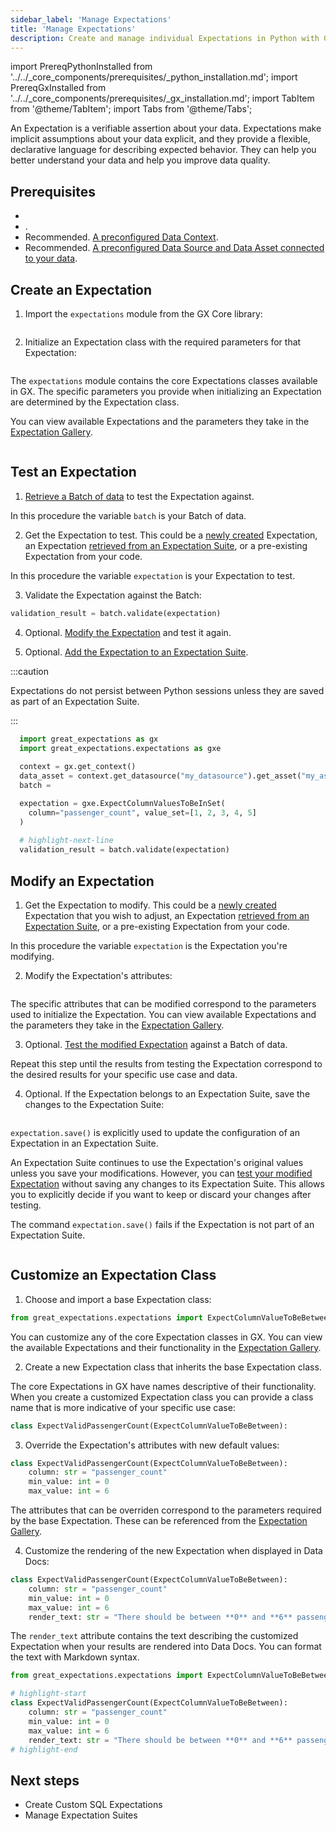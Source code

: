 ```yaml
---
sidebar_label: 'Manage Expectations'
title: 'Manage Expectations'
description: Create and manage individual Expectations in Python with GX Core.
---
```

import PrereqPythonInstalled from '../../_core_components/prerequisites/_python_installation.md';
import PrereqGxInstalled from '../../_core_components/prerequisites/_gx_installation.md';
import TabItem from '@theme/TabItem';
import Tabs from '@theme/Tabs';


An Expectation is a verifiable assertion about your data. Expectations make implicit assumptions about your data explicit, and they provide a flexible, declarative language for describing expected behavior. They can help you better understand your data and help you improve data quality. 

## Prerequisites

- <PrereqPythonInstalled/>
- <PrereqGxInstalled/>.
- Recommended. [A preconfigured Data Context](/core/installation_and_setup/manage_data_contexts.md).
- Recommended. [A preconfigured Data Source and Data Asset connected to your data](/core/manage_and_access_data/connect_to_data/connect_to_data.md).

## Create an Expectation

<Tabs>

<TabItem value="procedure" label="Procedure">

1. Import the `expectations` module from the GX Core library:

  ```python title="Python" name="core/create_expectations/expectations/_examples/create_an_expectation.py import the expectations module"
  ```

2. Initialize an Expectation class with the required parameters for that Expectation:

  ```python title="Python" name="core/create_expectations/expectations/_examples/create_an_expectation.py create the expectation"
  ```
  
  The `expectations` module contains the core Expectations classes available in GX.  The specific parameters you provide when initializing an Expectation are determined by the Expectation class.
  
  You can view available Expectations and the parameters they take in the [Expectation Gallery](https://greatexpectations.io/expectations).

</TabItem>

<TabItem value="example" label="Sample code">

  ```python showLineNumbers title="Python" name="tests/integration/docusaurus/core/expectations/create_an_expectation.py full example code"
  ```

</TabItem>

</Tabs>

## Test an Expectation

<!-- TODO: Replace the sample code with snippets from example scripts under test -->

<Tabs>

<TabItem value="procedure" label="Procedure">

1. [Retrieve a Batch of data](/core/manage_and_access_data/request_data.md) to test the Expectation against.  

  In this procedure the variable `batch` is your Batch of data. 

2. Get the Expectation to test.  This could be a [newly created](#create-an-expectation) Expectation, an Expectation [retrieved from an Expectation Suite](/core/create_expectations/expectation_suites/manage_expectation_suites.md#get-an-expectation-from-an-expectation-suite), or a pre-existing Expectation from your code.

  In this procedure the variable `expectation` is your Expectation to test.

3. Validate the Expectation against the Batch:
  
  ```python title="Python"
  validation_result = batch.validate(expectation)
  ```

4. Optional. [Modify the Expectation](#modify-an-expectation) and test it again.
 
5. Optional. [Add the Expectation to an Expectation Suite](/core/create_expectations/expectation_suites/manage_expectation_suites.md#add-expectations-to-an-expectation-suite).
   
  :::caution 

  Expectations do not persist between Python sessions unless they are saved as part of an Expectation Suite.

  :::

</TabItem>

<TabItem value="example" label="Sample code">

```python showLineNumbers title="Python"
  import great_expectations as gx
  import great_expectations.expectations as gxe
  
  context = gx.get_context()
  data_asset = context.get_datasource("my_datasource").get_asset("my_asset")
  batch =

  expectation = gxe.ExpectColumnValuesToBeInSet(
    column="passenger_count", value_set=[1, 2, 3, 4, 5]
  )
  
  # highlight-next-line
  validation_result = batch.validate(expectation)
  ```

</TabItem>

</Tabs>

## Modify an Expectation

<Tabs>

<TabItem value="procedure" label="Procedure">

1. Get the Expectation to modify.  This could be a [newly created](#create-an-expectation) Expectation that you wish to adjust, an Expectation [retrieved from an Expectation Suite](/core/create_expectations/expectation_suites/manage_expectation_suites.md#get-an-expectation-from-an-expectation-suite), or a pre-existing Expectation from your code.  

  In this procedure the variable `expectation` is the Expectation you're modifying.

2. Modify the Expectation's attributes:

  ```python title="Python" name="core/create_expectations/expectations/_examples/edit_an_expectation.py modify the expectation"
  ```

  The specific attributes that can be modified correspond to the parameters used to initialize the Expectation.  You can view available Expectations and the parameters they take in the [Expectation Gallery](https://greatexpectations.io/expectations).

3. Optional. [Test the modified Expectation](#test-an-expectation) against a Batch of data.

  Repeat this step until the results from testing the Expectation correspond to the desired results for your specific use case and data.

4. Optional. If the Expectation belongs to an Expectation Suite, save the changes to the Expectation Suite:

  ```python title="Python" name="core/create_expectations/expectations/_examples/edit_an_expectation.py save the expectation"
  ```

  `expectation.save()` is explicitly used to update the configuration of an Expectation in an Expectation Suite.
  
  An Expectation Suite continues to use the Expectation's original values unless you save your modifications.  However, you can [test your modified Expectation](#test-an-expectation) without saving any changes to its Expectation Suite.  This allows you to explicitly decide if you want to keep or discard your changes after testing.
  
  The command `expectation.save()` fails if the Expectation is not part of an Expectation Suite.

</TabItem>

<TabItem value="example" label="Sample code">

```python showLineNumbers title="Python" name="core/expectations/_examples/edit_an_expectation.py full example code"
```

</TabItem>

</Tabs>

## Customize an Expectation Class

<!-- TODO: Replace code examples with snippets from scripts under test -->

<Tabs>

<TabItem value="procedure" label="Procedure">

1. Choose and import a base Expectation class:

  ```python title="Python"
  from great_expectations.expectations import ExpectColumnValueToBeBetween
  ```

  You can customize any of the core Expectation classes in GX. You can view the available Expectations and their functionality in the [Expectation Gallery](https://greatexpectations.io/expectations).

2. Create a new Expectation class that inherits the base Expectation class.
  
  The core Expectations in GX have names descriptive of their functionality.  When you create a customized Expectation class you can provide a class name that is more indicative of your specific use case:

  ```python title="Python"
  class ExpectValidPassengerCount(ExpectColumnValueToBeBetween):
  ```

3. Override the Expectation's attributes with new default values:

  ```python title="Python"
  class ExpectValidPassengerCount(ExpectColumnValueToBeBetween):
      column: str = "passenger_count"
      min_value: int = 0
      max_value: int = 6
  ```

  The attributes that can be overriden correspond to the parameters required by the base Expectation.  These can be referenced from the [Expectation Gallery](https://greatexpectations.io/expectations).

4. Customize the rendering of the new Expectation when displayed in Data Docs:

  ```python title="Python"
  class ExpectValidPassengerCount(ExpectColumnValueToBeBetween):
      column: str = "passenger_count"
      min_value: int = 0
      max_value: int = 6
      render_text: str = "There should be between **0** and **6** passengers."
  ```

  The `render_text` attribute contains the text describing the customized Expectation when your results are rendered into Data Docs.  You can format the text with Markdown syntax.

</TabItem>

<TabItem value="example" label="Sample code">

```python showLineNumbers title="Python"
from great_expectations.expectations import ExpectColumnValueToBeBetween

# highlight-start
class ExpectValidPassengerCount(ExpectColumnValueToBeBetween):
    column: str = "passenger_count"
    min_value: int = 0
    max_value: int = 6
    render_text: str = "There should be between **0** and **6** passengers."
# highlight-end
```

</TabItem>

</Tabs>

## Next steps

- Create Custom SQL Expectations
- Manage Expectation Suites